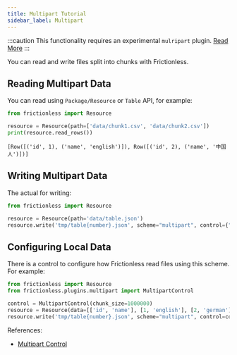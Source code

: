 ```yaml
---
title: Multipart Tutorial
sidebar_label: Multipart
---
```


:::caution
This functionality requires an experimental `mulripart` plugin. [Read More](../references/plugins-reference.md)
:::

You can read and write files split into chunks with Frictionless.

## Reading Multipart Data

You can read using `Package/Resource` or `Table` API, for example:


```python
from frictionless import Resource

resource = Resource(path=['data/chunk1.csv', 'data/chunk2.csv'])
print(resource.read_rows())
```

    [Row([('id', 1), ('name', 'english')]), Row([('id', 2), ('name', '中国人')])]


## Writing Multipart Data

The actual for writing:

```python
from frictionless import Resource

resource = Resource(path='data/table.json')
resource.write('tmp/table{number}.json', scheme="multipart", control={"chunkSize": 1000000})
```


## Configuring Local Data

There is a control to configure how Frictionless read files using this scheme. For example:

```python
from frictionless import Resource
from frictionless.plugins.multipart import MultipartControl

control = MultipartControl(chunk_size=1000000)
resource = Resource(data=[['id', 'name'], [1, 'english'], [2, 'german']])
resource.write('tmp/table{number}.json', scheme="multipart", control=control)
```


References:
- [Multipart Control](https://frictionlessdata.io/tooling/python/schemes-reference/#multipart)
